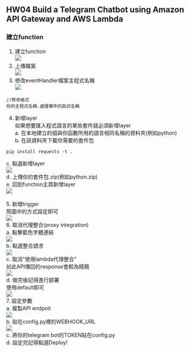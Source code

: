 ## HW04 Build a Telegram Chatbot using Amazon API Gateway and AWS Lambda


### 建立function 

1. 建立function <br>
![](https://i.imgur.com/zO4jJoV.png)<br>
2. 上傳檔案 <br>
![](https://i.imgur.com/NjRvpEm.png)<br>
3. 修改eventHandler檔案主程式名稱<br>
![](https://i.imgur.com/npDW8RN.png)<br>

```
//修改格式
你的主程式名稱.處理事件的函式名稱
```
4. 新增layer <br>
如果想要匯入程式語言的某些套件就必須新增layer<br>
a. 在本地建立的個與你函數所用的語言相同名稱的資料夾(例如python)<br>
b. 在該資料夾下載你需要的套件包<br>
```=shell
pip install requests -t .
```
c. 點選新增layer<br>
![](https://i.imgur.com/VwpLD9V.png)<br>
d. 上傳你的套件包.zip(例如python.zip)<br>
e. 回到function主頁新增layer<br>
![](https://i.imgur.com/R178T2V.png)<br>
<br>
5. 新增trigger <br>
照圖中的方式設定即可<br>
![](https://i.imgur.com/vpXkniK.png)<br>
6. 取消代理整合(proxy integration)<br>
a. 點擊藍色字體連結<br>
![](https://i.imgur.com/u8lg2L3.png)<br>
b. 點選整合請求<br>
![](https://i.imgur.com/Uv0pj6I.png)<br>
c. 取消"使用lambda代理整合"<br>
如此API傳回的response會較為精簡<br>
![](https://i.imgur.com/UkgBFIN.png)<br>
d. 做完後記得進行部署<br>
使用default即可<br>
![](https://i.imgur.com/ATK009y.png)<br>
7. 設定參數<br>
a. 複製API endpoit <br>
![](https://i.imgur.com/rs77yNo.png)<br>
b. 貼在config.py裡的WEBHOOK_URL<br>
![](https://i.imgur.com/kFvYbZU.png)<br>
c. 將你的telegram bot的TOKEN貼在config.py<br>
d. 設定完記得點選Deploy!<br>


